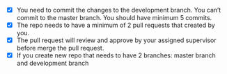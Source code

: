 - [x] You need to commit the changes to the development branch. You can’t commit to the master branch. You should have minimum 5 commits.
- [x] The repo needs to have a minimum of 2 pull requests that created by you.
- [x] The pull request will review and approve by your assigned supervisor before merge the pull request.
- [x] If you create new repo that needs to have 2 branches: master branch and development branch